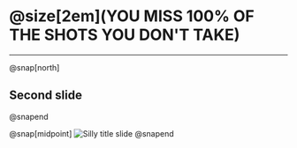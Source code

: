 # @size[2em](YOU MISS 100% OF THE SHOTS YOU DON'T TAKE)
---
@snap[north]
## Second slide
@snapend

@snap[midpoint]
![Silly title slide](https://via.placeholder.com/800x600)
@snapend
